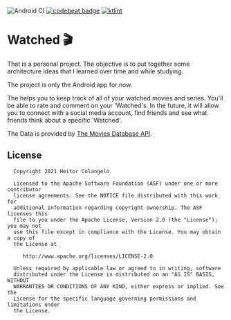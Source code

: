 ![Android CI](https://github.com/heitorcolangelo/Movies/workflows/Android%20CI/badge.svg?branch=master) [![codebeat badge](https://codebeat.co/badges/967cd1f8-0f1a-47e3-885e-3d7cf864e559)](https://codebeat.co/projects/github-com-heitorcolangelo-watched-main)
<a href="https://ktlint.github.io/"><img src="https://img.shields.io/badge/code%20style-%E2%9D%A4-FF4081.svg" alt="ktlint"></a>
</p>

# Watched 🎬
That is a personal project. The objective is to put together some architecture ideas that I learned over time and while studying.

The project is only the Android app for now.

The helps you to keep track of all of your watched movies and series. You'll be able to rate and comment on your 'Watched's.
In the future, it will allow you to connect with a social media account, find friends and see what friends think about a specific 'Watched'.

The Data is provided by [The Movies Database API](https://developers.themoviedb.org/3).

## License
      Copyright 2021 Heitor Colangelo

      Licensed to the Apache Software Foundation (ASF) under one or more contributor
      license agreements. See the NOTICE file distributed with this work for
      additional information regarding copyright ownership. The ASF licenses this
      file to you under the Apache License, Version 2.0 (the "License"); you may not
      use this file except in compliance with the License. You may obtain a copy of
      the License at

         http://www.apache.org/licenses/LICENSE-2.0

      Unless required by applicable law or agreed to in writing, software
      distributed under the License is distributed on an "AS IS" BASIS, WITHOUT
      WARRANTIES OR CONDITIONS OF ANY KIND, either express or implied. See the
      License for the specific language governing permissions and limitations under
      the License.
